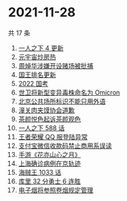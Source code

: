 # 2021-11-28

共 17 条

<!-- BEGIN ZHIHUSEARCH -->
<!-- 最后更新时间 Sun Nov 28 2021 09:51:28 GMT+0800 (China Standard Time) -->
1. [一人之下 4 更新](https://www.zhihu.com/search?q=一人之下4)
1. [元宇宙炒房热](https://www.zhihu.com/search?q=元宇宙)
1. [周焯华涉嫌开设赌场被批捕](https://www.zhihu.com/search?q=周焯华)
1. [国王排名更新](https://www.zhihu.com/search?q=国王排名)
1. [2022 国考](https://www.zhihu.com/search?q=国考)
1. [世卫将新型变异毒株命名为 Omicron](https://www.zhihu.com/search?q=新型变异毒株)
1. [北京公共场所标识不能只用外语](https://www.zhihu.com/search?q=北京公共场所标识)
1. [潼关肉夹馍协会道歉](https://www.zhihu.com/search?q=潼关肉夹馍)
1. [茶颜悦色起诉茶颜观色](https://www.zhihu.com/search?q=茶颜悦色)
1. [一人之下 588 话](https://www.zhihu.com/search?q=一人之下)
1. [王者荣耀 QQ 服登陆异常](https://www.zhihu.com/search?q=王者荣耀)
1. [支付宝微信收款码禁止商用系误读](https://www.zhihu.com/search?q=支付宝微信)
1. [手游《花亦山心之月》](https://www.zhihu.com/search?q=花亦山心之月)
1. [上海确诊病例在京轨迹](https://www.zhihu.com/search?q=上海确诊)
1. [海贼王 1033 话](https://www.zhihu.com/search?q=海贼王)
1. [库里 32 分勇士 6 连胜](https://www.zhihu.com/search?q=勇士)
1. [电子烟将参照卷烟规定管理](https://www.zhihu.com/search?q=电子烟)
<!-- END ZHIHUSEARCH -->
